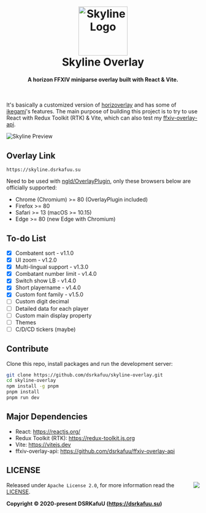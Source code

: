 <h1 align="center">
  <img src="https://raw.githubusercontent.com/dsrkafuu/skyline-overlay/main/assets/logo.svg" alt="Skyline Logo" width="128" /><br />
  Skyline Overlay
  <br />
</h1>

<h4 align="center">A horizon FFXIV miniparse overlay built with React & Vite.</h4>

<br />

It's basically a customized version of [horizoverlay](https://github.com/bsides/horizoverlay/) and has some of [ikegami](https://github.com/hibiyasleep/ikegami)'s features. The main purpose of building this project is to try to use React with Redux Toolkit (RTK) & Vite, which can also test my [ffxiv-overlay-api](https://github.com/dsrkafuu/ffxiv-overlay-api).

<img align="center" src="https://raw.githubusercontent.com/dsrkafuu/skyline-overlay/main/assets/preview.jpg" alt="Skyline Preview" />

## Overlay Link

```
https://skyline.dsrkafuu.su
```

Need to be used with [ngld/OverlayPlugin](https://github.com/ngld/OverlayPlugin), only these browsers below are officially supported:

- Chrome (Chromium) >= 80 (OverlayPlugin included)
- Firefox >= 80
- Safari >= 13 (macOS >= 10.15)
- Edge >= 80 (new Edge with Chromium)

## To-do List

- [x] Combatent sort - v1.1.0
- [x] UI zoom - v1.2.0
- [x] Multi-lingual support - v1.3.0
- [x] Combatant number limit - v1.4.0
- [x] Switch show LB - v1.4.0
- [x] Short playername - v1.4.0
- [x] Custom font family - v1.5.0
- [ ] Custom digit decimal
- [ ] Detailed data for each player
- [ ] Custom main display property
- [ ] Themes
- [ ] C/D/CD tickers (maybe)

## Contribute

Clone this repo, install packages and run the development server:

```bash
git clone https://github.com/dsrkafuu/skyline-overlay.git
cd skyline-overlay
npm install -g pnpm
pnpm install
pnpm run dev
```

## Major Dependencies

- React: <https://reactjs.org/>
- Redux Toolkit (RTK): <https://redux-toolkit.js.org>
- Vite: <https://vitejs.dev>
- ffxiv-overlay-api: <https://github.com/dsrkafuu/ffxiv-overlay-api>

## LICENSE

<a href="https://app.fossa.com/projects/git%2Bgithub.com%2Fdsrkafuu%2Fskyline-overlay?ref=badge_large" alt="FOSSA Status"><img align="right" src="https://app.fossa.com/api/projects/git%2Bgithub.com%2Fdsrkafuu%2Fskyline-overlay.svg?type=large"/></a>

Released under `Apache License 2.0`, for more information read the [LICENSE](https://github.com/dsrkafuu/skyline-overlay/blob/main/LICENSE).

**Copyright © 2020-present DSRKafuU (<https://dsrkafuu.su>)**
